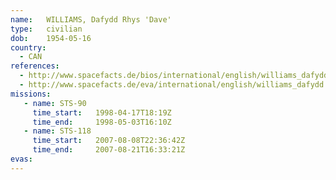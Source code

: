 ```yaml
---
name:	WILLIAMS, Dafydd Rhys 'Dave'
type:	civilian
dob:	1954-05-16
country:
  - CAN
references:
  - http://www.spacefacts.de/bios/international/english/williams_dafydd.htm
  - http://www.spacefacts.de/eva/international/english/williams_dafydd.htm
missions:
   - name: STS-90
     time_start:   1998-04-17T18:19Z
     time_end:     1998-05-03T16:10Z
   - name: STS-118
     time_start:   2007-08-08T22:36:42Z
     time_end:     2007-08-21T16:33:21Z
evas:
---
```

